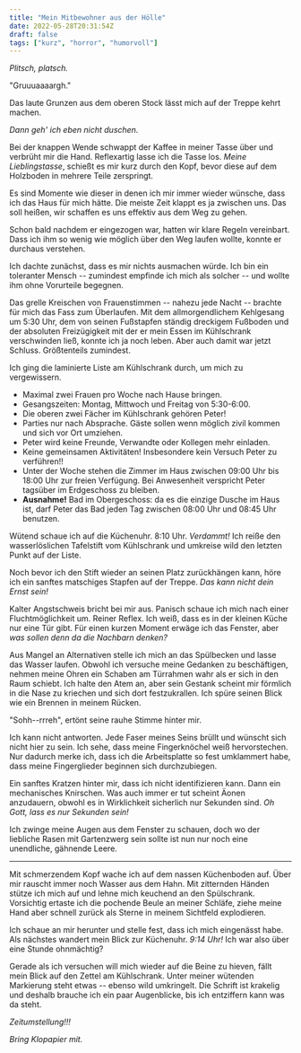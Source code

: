 ```yaml
---
title: "Mein Mitbewohner aus der Hölle"
date: 2022-05-28T20:31:54Z
draft: false
tags: ["kurz", "horror", "humorvoll"]
---
```


*Plitsch, platsch.*

"Gruuuaaaargh."

Das laute Grunzen aus dem oberen Stock lässt mich auf der Treppe kehrt machen.

*Dann geh' ich eben nicht duschen.*

Bei der knappen Wende schwappt der Kaffee in meiner Tasse über und verbrüht mir die Hand. Reflexartig lasse ich die Tasse los. *Meine Lieblingstasse*, schießt es
mir kurz durch den Kopf, bevor diese auf dem Holzboden in mehrere Teile zerspringt.

Es sind Momente wie dieser in denen ich mir immer wieder wünsche, dass ich das Haus für mich hätte. Die meiste Zeit klappt es ja zwischen uns. Das soll heißen, wir
schaffen es uns effektiv aus dem Weg zu gehen.

Schon bald nachdem er eingezogen war, hatten wir klare Regeln vereinbart. Dass ich ihm so wenig wie möglich über den Weg laufen wollte, konnte er durchaus verstehen.

Ich dachte zunächst, dass es mir nichts ausmachen würde. Ich bin ein toleranter Mensch -- zumindest empfinde ich mich als solcher -- und wollte ihm ohne Vorurteile
begegnen.

Das grelle Kreischen von Frauenstimmen -- nahezu jede Nacht -- brachte für mich das Fass zum Überlaufen. Mit dem allmorgendlichem Kehlgesang um 5:30 Uhr, dem von
seinen Fußstapfen ständig dreckigem Fußboden und der absoluten Freizügigkeit mit der er mein Essen im Kühlschrank verschwinden ließ, konnte ich ja noch leben. Aber
auch damit war jetzt Schluss. Größtenteils zumindest.

Ich ging die laminierte Liste am Kühlschrank durch, um mich zu vergewissern.

- Maximal zwei Frauen pro Woche nach Hause bringen.
- Gesangszeiten: Montag, Mittwoch und Freitag von 5:30-6:00.
- Die oberen zwei Fächer im Kühlschrank gehören Peter!
- Parties nur nach Absprache. Gäste sollen wenn möglich zivil kommen und sich vor Ort umziehen.
- Peter wird keine Freunde, Verwandte oder Kollegen mehr einladen.
- Keine gemeinsamen Aktivitäten! Insbesondere kein Versuch Peter zu verführen!!
- Unter der Woche stehen die Zimmer im Haus zwischen 09:00 Uhr bis 18:00 Uhr zur freien Verfügung. Bei Anwesenheit verspricht Peter tagsüber im Erdgeschoss zu bleiben.
- **Ausnahme!** Bad im Obergeschoss: da es die einzige Dusche im Haus ist, darf Peter das Bad jeden Tag zwischen 08:00 Uhr und 08:45 Uhr benutzen.

Wütend schaue ich auf die Küchenuhr. 8:10 Uhr. *Verdammt!* Ich reiße den wasserlöslichen Tafelstift vom Kühlschrank und umkreise wild den letzten Punkt auf der Liste.

Noch bevor ich den Stift wieder an seinen Platz zurückhängen kann, höre ich ein sanftes matschiges Stapfen auf der Treppe. *Das kann nicht dein Ernst sein!*

Kalter Angstschweis bricht bei mir aus. Panisch schaue ich mich nach einer Fluchtmöglichkeit um. Reiner Reflex. Ich weiß, dass es in der kleinen Küche nur eine Tür gibt.
Für einen kurzen Moment erwäge ich das Fenster, aber *was sollen denn da die Nachbarn denken?*

Aus Mangel an Alternativen stelle ich mich an das Spülbecken und lasse das Wasser laufen. Obwohl ich versuche meine Gedanken zu beschäftigen, nehmen meine Ohren ein Schaben
am Türrahmen wahr als er sich in den Raum schiebt. Ich halte den Atem an, aber sein Gestank scheint mir förmlich in die Nase zu kriechen und sich dort festzukrallen. Ich
spüre seinen Blick wie ein Brennen in meinem Rücken.

"Sohh--rrreh", ertönt seine rauhe Stimme hinter mir.

Ich kann nicht antworten. Jede Faser meines Seins brüllt und wünscht sich nicht hier zu sein. Ich sehe, dass meine Fingerknöchel weiß hervorstechen. Nur dadurch merke ich, dass
ich die Arbeitsplatte so fest umklammert habe, dass meine Fingerglieder beginnen sich durchzubiegen.

Ein sanftes Kratzen hinter mir, dass ich nicht identifizieren kann. Dann ein mechanisches Knirschen. Was auch immer er tut scheint Äonen anzudauern, obwohl es in Wirklichkeit
sicherlich nur Sekunden sind. *Oh Gott, lass es nur Sekunden sein!*

Ich zwinge meine Augen aus dem Fenster zu schauen, doch wo der liebliche Rasen mit Gartenzwerg sein sollte ist nun nur noch eine unendliche, gähnende Leere.

----

Mit schmerzendem Kopf wache ich auf dem nassen Küchenboden auf. Über mir rauscht immer noch Wasser aus dem Hahn. Mit zitternden Händen stütze ich mich auf und lehne mich
keuchend an den Spülschrank. Vorsichtig ertaste ich die pochende Beule an meiner Schläfe, ziehe meine Hand aber schnell zurück als Sterne in meinem Sichtfeld explodieren.

Ich schaue an mir herunter und stelle fest, dass ich mich eingenässt habe. Als nächstes wandert mein Blick zur Küchenuhr. *9:14 Uhr!* Ich war also über eine Stunde ohnmächtig?

Gerade als ich versuchen will mich wieder auf die Beine zu hieven, fällt mein Blick auf den Zettel am Kühlschrank. Unter meiner wütenden Markierung steht etwas -- ebenso wild
umkringelt. Die Schrift ist krakelig und deshalb brauche ich ein paar Augenblicke, bis ich entziffern kann was da steht.

*Zeitumstellung!!!*

*Bring Klopapier mit.*
